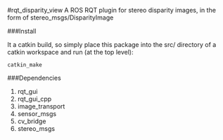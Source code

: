 #rqt_disparity_view
A ROS RQT plugin for stereo disparity images, in the form of stereo_msgs/DisparityImage

###Install

It a catkin build, so simply place this package into the src/ directory of a catkin workspace and 
run (at the top level):

```
catkin_make
```

###Dependencies

1. rqt_gui 
2. rqt_gui_cpp 
3. image_transport 
4. sensor_msgs 
5. cv_bridge 
6. stereo_msgs
